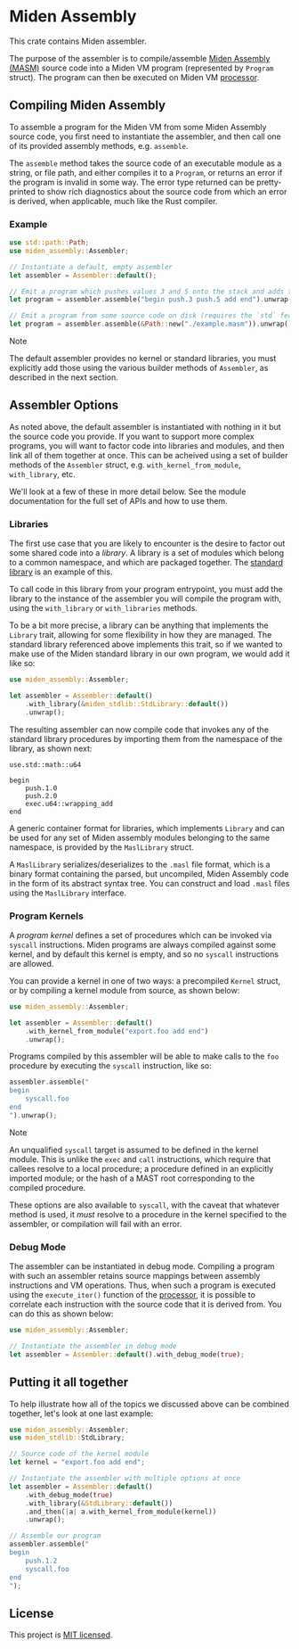 # Miden Assembly

This crate contains Miden assembler.

The purpose of the assembler is to compile/assemble [Miden Assembly (MASM)](https://0xpolygonmiden.github.io/miden-vm/user_docs/assembly/main.html)
source code into a Miden VM program (represented by `Program` struct). The program
can then be executed on Miden VM [processor](../processor).

## Compiling Miden Assembly

To assemble a program for the Miden VM from some Miden Assembly source code, you first
need to instantiate the assembler, and then call one of its provided assembly methods,
e.g. `assemble`.

The `assemble` method takes the source code of an executable module as a string, or
file path, and either compiles it to a `Program`, or returns an error if the program
is invalid in some way. The error type returned can be pretty-printed to show rich
diagnostics about the source code from which an error is derived, when applicable,
much like the Rust compiler.

### Example

```rust
use std::path::Path;
use miden_assembly::Assembler;

// Instantiate a default, empty assembler
let assembler = Assembler::default();

// Emit a program which pushes values 3 and 5 onto the stack and adds them
let program = assembler.assemble("begin push.3 push.5 add end").unwrap();

// Emit a program from some source code on disk (requires the `std` feature)
let program = assembler.assemble(&Path::new("./example.masm")).unwrap();
```

> [!NOTE]
> The default assembler provides no kernel or standard libraries, you must
> explicitly add those using the various builder methods of `Assembler`, as
> described in the next section.

## Assembler Options

As noted above, the default assembler is instantiated with nothing in it but
the source code you provide. If you want to support more complex programs, you
will want to factor code into libraries and modules, and then link all of them
together at once. This can be acheived using a set of builder methods of the
`Assembler` struct, e.g. `with_kernel_from_module`, `with_library`, etc.

We'll look at a few of these in more detail below. See the module documentation
for the full set of APIs and how to use them.

### Libraries

The first use case that you are likely to encounter is the desire to factor out
some shared code into a _library_. A library is a set of modules which belong
to a common namespace, and which are packaged together. The
[standard library](../stdlib) is an example of this.

To call code in this library from your program entrypoint, you must add the
library to the instance of the assembler you will compile the program with,
using the `with_library` or `with_libraries` methods.

To be a bit more precise, a library can be anything that implements the `Library`
trait, allowing for some flexibility in how they are managed. The standard library
referenced above implements this trait, so if we wanted to make use of the Miden
standard library in our own program, we would add it like so:

```rust
use miden_assembly::Assembler;

let assembler = Assembler::default()
    .with_library(&miden_stdlib::StdLibrary::default())
    .unwrap();
```

The resulting assembler can now compile code that invokes any of the
standard library procedures by importing them from the namespace of
the library, as shown next:

```
use.std::math::u64

begin
    push.1.0
    push.2.0
    exec.u64::wrapping_add
end
```

A generic container format for libraries, which implements `Library` and
can be used for any set of Miden assembly modules belonging to the same
namespace, is provided by the `MaslLibrary` struct.

A `MaslLibrary` serializes/deserializes to the `.masl` file format, which
is a binary format containing the parsed, but uncompiled, Miden Assembly
code in the form of its abstract syntax tree. You can construct and load
`.masl` files using the `MaslLibrary` interface.

### Program Kernels

A _program kernel_ defines a set of procedures which can be invoked via
`syscall` instructions. Miden programs are always compiled against some kernel,
and by default this kernel is empty, and so no `syscall` instructions are
allowed.

You can provide a kernel in one of two ways: a precompiled `Kernel` struct,
or by compiling a kernel module from source, as shown below:

```rust
use miden_assembly::Assembler;

let assembler = Assembler::default()
    .with_kernel_from_module("export.foo add end")
    .unwrap();
```

Programs compiled by this assembler will be able to make calls to the
`foo` procedure by executing the `syscall` instruction, like so:

```rust
assembler.assemble("
begin
    syscall.foo
end
").unwrap();
```

> [!NOTE]
> An unqualified `syscall` target is assumed to be defined in the kernel module.
> This is unlike the `exec` and `call` instructions, which require that callees
> resolve to a local procedure; a procedure defined in an explicitly imported
> module; or the hash of a MAST root corresponding to the compiled procedure.
>
> These options are also available to `syscall`, with the caveat that whatever
> method is used, it _must_ resolve to a procedure in the kernel specified to
> the assembler, or compilation will fail with an error.

### Debug Mode

The assembler can be instantiated in debug mode. Compiling a program with such an assembler retains source mappings between assembly instructions and VM operations. Thus, when such a program is executed using the `execute_iter()` function of the [processor](../processor), it is possible to correlate each
instruction with the source code that it is derived from. You can do this as
shown below:

```rust
use miden_assembly::Assembler;

// Instantiate the assembler in debug mode
let assembler = Assembler::default().with_debug_mode(true);
```

## Putting it all together

To help illustrate how all of the topics we discussed above can be combined
together, let's look at one last example:

```rust
use miden_assembly::Assembler;
use miden_stdlib::StdLibrary;

// Source code of the kernel module
let kernel = "export.foo add end";

// Instantiate the assembler with multiple options at once
let assembler = Assembler::default()
    .with_debug_mode(true)
    .with_library(&StdLibrary::default())
    .and_then(|a| a.with_kernel_from_module(kernel))
    .unwrap();

// Assemble our program
assembler.assemble("
begin
    push.1.2
    syscall.foo
end
");
```

## License

This project is [MIT licensed](../LICENSE).
